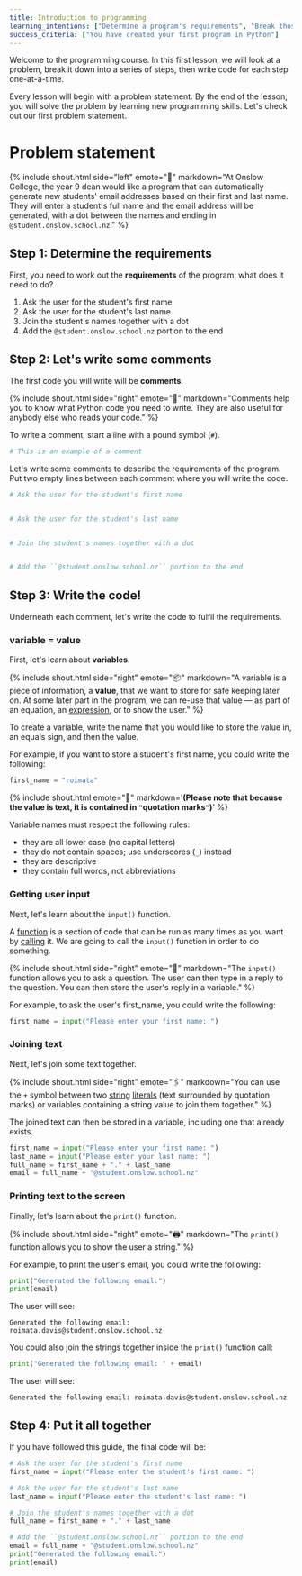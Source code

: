 ```yaml
---
title: Introduction to programming
learning_intentions: ["Determine a program's requirements", "Break those requirements into a series of steps", "Write a comment for each step", "Write your first program in Python based on your comments"]
success_criteria: ["You have created your first program in Python"]
---
```


Welcome to the programming course. In this first lesson, we will look at a problem, break it down into a series of steps, then write code for each step one-at-a-time.

Every lesson will begin with a problem statement. By the end of the lesson, you will solve the problem by learning new programming skills. Let's check out our first problem statement.

# Problem statement

{% include shout.html side="left" emote="💬" markdown="At Onslow College, the year 9 dean would like a program that can automatically generate new students' email addresses based on their first and last name. They will enter a student's full name and the email address will be generated, with a dot between the names and ending in ``@student.onslow.school.nz``." %}

## Step 1: Determine the requirements

First, you need to work out the **requirements** of the program: what does it need to do?

1. Ask the user for the student's first name
2. Ask the user for the student's last name
3. Join the student's names together with a dot
4. Add the ``@student.onslow.school.nz`` portion to the end

## Step 2: Let's write some comments

The first code you will write will be **comments**.

{% include shout.html side="right" emote="💭" markdown="Comments help you to know what Python code you need to write. They are also useful for anybody else who reads your code." %}

To write a comment, start a line with a pound symbol (``#``).

```python
# This is an example of a comment
```

Let's write some comments to describe the requirements of the program. Put two empty lines between each comment where you will write the code.

```python
# Ask the user for the student's first name


# Ask the user for the student's last name


# Join the student's names together with a dot


# Add the ``@student.onslow.school.nz`` portion to the end


```

## Step 3: Write the code!

Underneath each comment, let's write the code to fulfil the requirements.

### variable = value

First, let's learn about **variables**.

{% include shout.html side="right" emote="📦" markdown="A variable is a piece of information, a **value**, that we want to store for safe keeping later on. At some later part in the program, we can re-use that value — as part of an equation, an [expression](/programming/glossary#expression), or to show the user." %}

To create a variable, write the name that you would like to store the value in, an equals sign, and then the value.

For example, if you want to store a student's first name, you could write the following:

```python
first_name = "roimata"
```

{% include shout.html emote="🚨" markdown='**(Please note that because the value is text, it is contained in ``"``quotation marks``"``)**' %}

Variable names must respect the following rules:

- they are all lower case (no capital letters)
- they do not contain spaces; use underscores (``_``) instead
- they are descriptive
- they contain full words, not abbreviations

### Getting user input

Next, let's learn about the ``input()`` function.

A [function](/programming/glossary#function) is a section of code that can be run as many times as you want by [calling](/programming/glossary#call) it. We are going to call the ``input()`` function in order to do something.

{% include shout.html side="right" emote="🙋" markdown="The ``input()`` function allows you to ask a question. The user can then type in a reply to the question. You can then store the user's reply in a variable." %}

For example, to ask the user's first_name, you could write the following:

```python
first_name = input("Please enter your first name: ")
```

### Joining text

Next, let's join some text together.

{% include shout.html side="right" emote="🖇" markdown="You can use the ``+`` symbol between two [string](/programming/glossary#string) [literals](/programming/glossary#literal) (text surrounded by quotation marks) or variables containing a string value to join them together." %}

The joined text can then be stored in a variable, including one that already exists.

```python
first_name = input("Please enter your first name: ")
last_name = input("Please enter your last name: ")
full_name = first_name + "." + last_name
email = full_name + "@student.onslow.school.nz"
```

### Printing text to the screen

Finally, let's learn about the ``print()`` function.

{% include shout.html side="right" emote="🖨️" markdown="The ``print()`` function allows you to show the user a string." %}

For example, to print the user's email, you could write the following:

```python
print("Generated the following email:")
print(email)
```

The user will see:

```
Generated the following email:
roimata.davis@student.onslow.school.nz
```

You could also join the strings together inside the ``print()`` function call:

```python
print("Generated the following email: " + email)
```

The user will see:

```
Generated the following email: roimata.davis@student.onslow.school.nz
```


## Step 4: Put it all together

If you have followed this guide, the final code will be:

```python
# Ask the user for the student's first name
first_name = input("Please enter the student's first name: ")

# Ask the user for the student's last name
last_name = input("Please enter the student's last name: ")

# Join the student's names together with a dot
full_name = first_name + "." + last_name

# Add the ``@student.onslow.school.nz`` portion to the end
email = full_name + "@student.onslow.school.nz"
print("Generated the following email:")
print(email)
```
